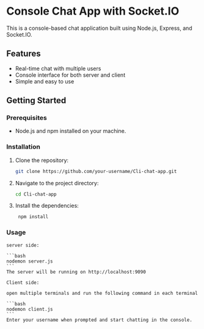 # Console Chat App with Socket.IO

This is a console-based chat application built using Node.js, Express, and Socket.IO.

## Features

- Real-time chat with multiple users
- Console interface for both server and client
- Simple and easy to use

## Getting Started

### Prerequisites

- Node.js and npm installed on your machine.

### Installation

1. Clone the repository:

   ```bash
   git clone https://github.com/your-username/Cli-chat-app.git
   ```

2. Navigate to the project directory:

   ```bash
   cd Cli-chat-app
   ```

3. Install the dependencies:

   ```bash
    npm install
   ```

### Usage

    server side:

    ```bash
    nodemon server.js
    ```
    The server will be running on http://localhost:9090

    Client side:

    open multiple terminals and run the following command in each terminal

    ```bash
    nodemon client.js
    ```
    Enter your username when prompted and start chatting in the console.
